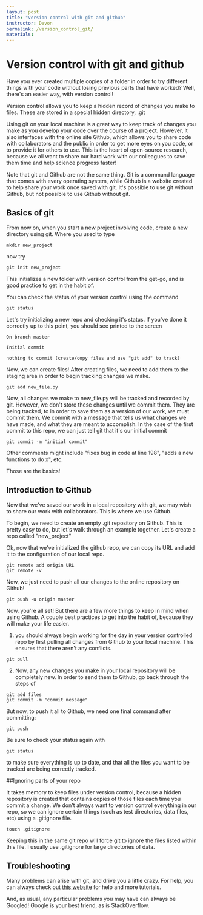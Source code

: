 ```yaml
---
layout: post
title: "Version control with git and github"
instructor: Devon
permalink: /version_control_git/
materials: 
---
```



# Version control with git and github

Have you ever created multiple copies of a folder in order to try
different things with your code without losing previous parts that have worked?
Well, there's an easier way, with version control!

Version control allows you to keep a hidden record of changes you make to files.
These are stored in a special hidden directory, .git

Using git on your local machine is a great way to keep track of changes you make
as you develop your code over the course of a project. However, it also
interfaces with the online site Github, which allows you to share code with
collaborators and the public in order to get more eyes on you code, or to
provide it for others to use. This is the heart of open-source research, because
we all want to share our hard work with our colleagues to save them time and
help science progress faster!

Note that git and Github are not the same thing. Git is a command language that
comes with every operating system, while Github is a website created to help
share your work once saved with git. It's possible to use git without Github,
but not possible to use Github without git.

## Basics of git

From now on, when you start a new project involving code, create a new directory
using git. Where  you used to type

~~~
mkdir new_project
~~~

now try

~~~
git init new_project
~~~

This initializes a new folder with version control from the get-go, and is good
practice to get in the habit of.

You can check the status of your version control using the command

~~~
git status
~~~

Let's try initializing a new repo and checking it's status. If you've done it
correctly up to this point, you should see printed to the screen

~~~
On branch master

Initial commit

nothing to commit (create/copy files and use "git add" to track)
~~~

Now, we can create files! After creating files, we need to add them to the staging
area in order to begin tracking changes we make.

~~~
git add new_file.py
~~~

Now, all changes we make to new_file.py will be tracked and recorded by git.
However, we don't store these changes until we commit them. They are being tracked,
to in order to save them as a version of our work, we must commit them.
We commit with a message that tells us what changes we have made, and what they are
meant to accomplish. In the case of the first commit to this repo, we can just
tell git that it's our initial commit

~~~
git commit -m "initial commit"
~~~

Other comments might include "fixes bug in code at line 198", "adds a new functions
to do x", etc.

Those are the basics!

## Introduction to Github

Now that we've saved our work in a local repository with git, we may wish to
share our work with collaborators. This is where we use Github.

To begin, we need to create an empty .git repository on Github. This is pretty
easy to do, but let's walk through an example together. Let's create a repo
called "new_project"

Ok, now that we've initialized the github repo, we can copy its URL and add it to
the configuration of our local repo.

~~~
git remote add origin URL
git remote -v
~~~

Now, we just need to push all our changes to the online repository on Github!

~~~
git push -u origin master
~~~

Now, you're all set! But there are a few more things to keep in mind when using
Github. A couple best practices to get into the habit of, because they will make
your life easier.

1) you should always begin working for the day in your version controlled repo
by first pulling all changes from Github to your local machine. This ensures
that there aren't any conflicts.

~~~
git pull
~~~

2) Now, any new changes you make in your local repository will be completely new.
In order to send them to Github, go back through the steps of

~~~
git add files
git commit -m "commit message"
~~~

But now, to push it all to Github, we need one final command after committing:

~~~
git push
~~~

Be sure to check your status again with

~~~
git status
~~~

to make sure everything is up to date, and that all the files you want to be
tracked are being correctly tracked.

##Ignoring parts of your repo

It takes memory to keep files under version control, because a hidden repository
is created that contains copies of those files each time you commit a change.
We don't always want to version control everything in our repo, so we can ignore
certain things (such as test directories, data files, etc) using a .gitignore
file.

~~~
touch .gitignore
~~~

Keeping this in the same git repo will force git to ignore the files listed
within this file. I usually use .gitignore for large directories of data.

## Troubleshooting

Many problems can arise with git, and drive you a little crazy. For help, you
can always check out [this website](https://www.atlassian.com/git/tutorials/undoing-changes#git-checkout)
for help and more tutorials.

And, as usual, any particular problems you may have can always be Googled!
Google is your best friend, as is StackOverflow. 
